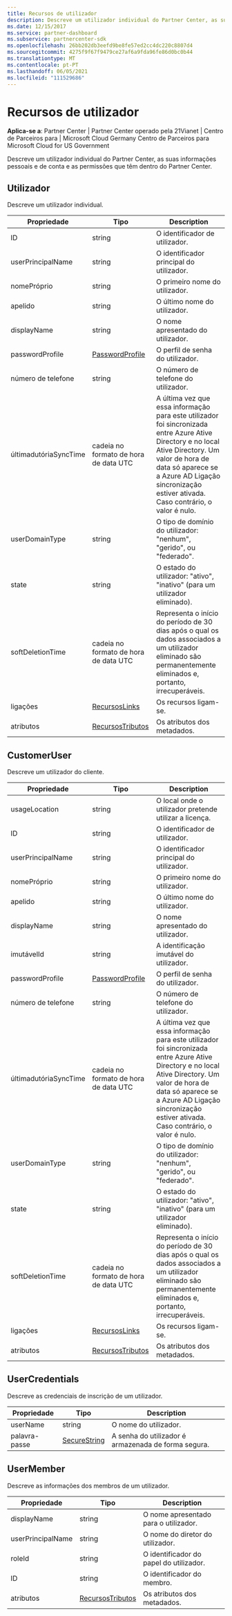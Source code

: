```yaml
---
title: Recursos de utilizador
description: Descreve um utilizador individual do Partner Center, as suas informações pessoais e de conta e as permissões que têm dentro do Partner Center.
ms.date: 12/15/2017
ms.service: partner-dashboard
ms.subservice: partnercenter-sdk
ms.openlocfilehash: 26bb202db3eefd9be8fe57ed2cc4dc220c8807d4
ms.sourcegitcommit: 4275f9f67f9479ce27af6a9fda96fe86d0bc0b44
ms.translationtype: MT
ms.contentlocale: pt-PT
ms.lasthandoff: 06/05/2021
ms.locfileid: "111529686"
---
```

# <a name="user-resources"></a>Recursos de utilizador

**Aplica-se a**: Partner Center | Partner Center operado pela 21Vianet | Centro de Parceiros para | Microsoft Cloud Germany Centro de Parceiros para Microsoft Cloud for US Government

Descreve um utilizador individual do Partner Center, as suas informações pessoais e de conta e as permissões que têm dentro do Partner Center.

## <a name="user"></a>Utilizador

Descreve um utilizador individual.

| Propriedade              | Tipo                                                           | Description                                                                                                                                                                                                                |
|-----------------------|----------------------------------------------------------------|----------------------------------------------------------------------------------------------------------------------------------------------------------------------------------------------------------------------------|
| ID                    | string                                                         | O identificador de utilizador.                                                                                                                                                                                                       |
| userPrincipalName     | string                                                         | O identificador principal do utilizador.                                                                                                                                                                                             |
| nomePróprio             | string                                                         | O primeiro nome do utilizador.                                                                                                                                                                                                |
| apelido              | string                                                         | O último nome do utilizador.                                                                                                                                                                                                 |
| displayName           | string                                                         | O nome apresentado do utilizador.                                                                                                                                                                                            |
| passwordProfile       | [PasswordProfile](utility-resources.md#passwordprofile)       | O perfil de senha do utilizador.                                                                                                                                                                                               |
| número de telefone           | string                                                         | O número de telefone do utilizador.                                                                                                                                                                                                   |
| últimadutóriaSyncTime | cadeia no formato de hora de data UTC                                 | A última vez que essa informação para este utilizador foi sincronizada entre Azure Ative Directory e no local Ative Directory. Um valor de hora de data só aparece se a Azure AD Ligação sincronização estiver ativada. Caso contrário, o valor é nulo. |
| userDomainType        | string                                                         | O tipo de domínio do utilizador: "nenhum", "gerido", ou "federado".                                                                                                                                                                   |
| state                 | string                                                         | O estado do utilizador: "ativo", "inativo" (para um utilizador eliminado).                                                                                                                                                          |
| softDeletionTime      | cadeia no formato de hora de data UTC                                 | Representa o início do período de 30 dias após o qual os dados associados a um utilizador eliminado são permanentemente eliminados e, portanto, irrecuperáveis.                                                                          |
| ligações                 | [RecursosLinks](utility-resources.md#resourcelinks)           | Os recursos ligam-se.                                                                                                                                                                                                        |
| atributos            | [RecursosTributos](utility-resources.md#resourceattributes) | Os atributos dos metadados.                                                                                                                                                                                                   |

## <a name="customeruser"></a>CustomerUser

Descreve um utilizador do cliente.

| Propriedade              | Tipo                                                           | Description                                                                                                                                                                                                                |
|-----------------------|----------------------------------------------------------------|----------------------------------------------------------------------------------------------------------------------------------------------------------------------------------------------------------------------------|
| usageLocation         | string                                                         | O local onde o utilizador pretende utilizar a licença.                                                                                                                                                                    |
| ID                    | string                                                         | O identificador de utilizador.                                                                                                                                                                                                       |
| userPrincipalName     | string                                                         | O identificador principal do utilizador.                                                                                                                                                                                             |
| nomePróprio             | string                                                         | O primeiro nome do utilizador.                                                                                                                                                                                                |
| apelido              | string                                                         | O último nome do utilizador.                                                                                                                                                                                                 |
| displayName           | string                                                         | O nome apresentado do utilizador.                                                                                                                                                                                            |
| imutávelId           | string                                                         | A identificação imutável do utilizador.                                                                                                                                                                                              |
| passwordProfile       | [PasswordProfile](utility-resources.md#passwordprofile)       | O perfil de senha do utilizador.                                                                                                                                                                                               |
| número de telefone           | string                                                         | O número de telefone do utilizador.                                                                                                                                                                                                   |
| últimadutóriaSyncTime | cadeia no formato de hora de data UTC                                 | A última vez que essa informação para este utilizador foi sincronizada entre Azure Ative Directory e no local Ative Directory. Um valor de hora de data só aparece se a Azure AD Ligação sincronização estiver ativada. Caso contrário, o valor é nulo. |
| userDomainType        | string                                                         | O tipo de domínio do utilizador: "nenhum", "gerido", ou "federado".                                                                                                                                                                   |
| state                 | string                                                         | O estado do utilizador: "ativo", "inativo" (para um utilizador eliminado).                                                                                                                                                          |
| softDeletionTime      | cadeia no formato de hora de data UTC                                 | Representa o início do período de 30 dias após o qual os dados associados a um utilizador eliminado são permanentemente eliminados e, portanto, irrecuperáveis.                                                                          |
| ligações                 | [RecursosLinks](utility-resources.md#resourcelinks)           | Os recursos ligam-se.                                                                                                                                                                                                        |
| atributos            | [RecursosTributos](utility-resources.md#resourceattributes) | Os atributos dos metadados.                                                                                                                                                                                                   |

## <a name="usercredentials"></a>UserCredentials

Descreve as credenciais de inscrição de um utilizador.

| Propriedade | Tipo                                               | Description                          |
|----------|----------------------------------------------------|--------------------------------------|
| userName | string                                             | O nome do utilizador.                |
| palavra-passe | [SecureString](utility-resources.md#securestring) | A senha do utilizador é armazenada de forma segura. |

## <a name="usermember"></a>UserMember

Descreve as informações dos membros de um utilizador.

| Propriedade          | Tipo                                                           | Description                        |
|-------------------|----------------------------------------------------------------|------------------------------------|
| displayName       | string                                                         | O nome apresentado para o utilizador.   |
| userPrincipalName | string                                                         | O nome do diretor do utilizador.    |
| roleId            | string                                                         | O identificador do papel do utilizador. |
| ID                | string                                                         | O identificador do membro.      |
| atributos        | [RecursosTributos](utility-resources.md#resourceattributes) | Os atributos dos metadados.           |

